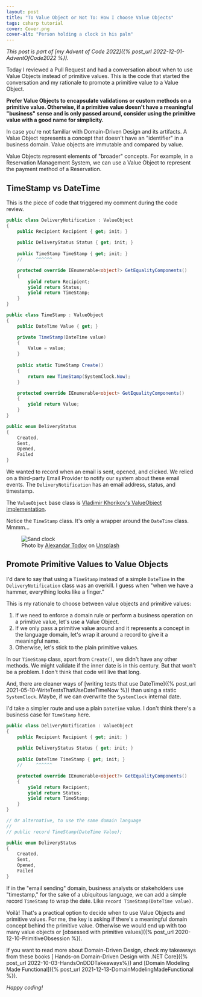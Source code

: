 ```yaml
---
layout: post
title: "To Value Object or Not To: How I choose Value Objects"
tags: csharp tutorial
cover: Cover.png
cover-alt: "Person holding a clock in his palm" 
---
```


_This post is part of [my Advent of Code 2022]({% post_url 2022-12-01-AdventOfCode2022 %})._

Today I reviewed a Pull Request and had a conversation about when to use Value Objects instead of primitive values. This is the code that started the conversation and my rationale to promote a primitive value to a Value Object.

**Prefer Value Objects to encapsulate validations or custom methods on a primitive value. Otherwise, if a primitive value doesn't have a meaningful "business" sense and is only passed around, consider using the primitive value with a good name for simplicity.**

In case you're not familiar with Domain-Driven Design and its artifacts. A Value Object represents a concept that doesn't have an "identifier" in a business domain. Value objects are immutable and compared by value.

Value Objects represent elements of "broader" concepts. For example, in a Reservation Management System, we can use a Value Object to represent the payment method of a Reservation.

## TimeStamp vs DateTime

This is the piece of code that triggered my comment during the code review.

```csharp
public class DeliveryNotification : ValueObject
{
    public Recipient Recipient { get; init; }
    
    public DeliveryStatus Status { get; init; }
    
    public TimeStamp TimeStamp { get; init; }
    //     ^^^^^^

    protected override IEnumerable<object?> GetEqualityComponents()
    {
        yield return Recipient;
        yield return Status;
        yield return TimeStamp;
    }
}

public class TimeStamp : ValueObject
{
    public DateTime Value { get; }

    private TimeStamp(DateTime value)
    {
        Value = value;
    }
    
    public static TimeStamp Create()
    {
        return new TimeStamp(SystemClock.Now);
    }

    protected override IEnumerable<object> GetEqualityComponents()
    {
        yield return Value;
    }
}

public enum DeliveryStatus
{
    Created,
    Sent,
    Opened,
    Failed
}
```

We wanted to record when an email is sent, opened, and clicked. We relied on a third-party Email Provider to notify our system about these email events. The `DeliveryNotification` has an email address, status, and timestamp.

The `ValueObject` base class is [Vladimir Khorikov's ValueObject implementation](https://enterprisecraftsmanship.com/posts/value-object-better-implementation/).

Notice the `TimeStamp` class. It's only a wrapper around the `DateTime` class. Mmmm... 

<figure>
<img src="https://images.unsplash.com/photo-1578923931302-7fd9b3495be7?crop=entropy&cs=tinysrgb&fit=crop&fm=jpg&h=400&ixid=MnwxfDB8MXxyYW5kb218MHx8fHx8fHx8MTY3MTQ5OTI3Mw&ixlib=rb-4.0.3&q=80&utm_campaign=api-credit&utm_medium=referral&utm_source=unsplash_source&w=600" alt="Sand clock" />

<figcaption>Photo by <a href="https://unsplash.com/@alexandar_todov?utm_source=unsplash&utm_medium=referral&utm_content=creditCopyText">Alexandar Todov</a> on <a href="https://unsplash.com/s/photos/timer?utm_source=unsplash&utm_medium=referral&utm_content=creditCopyText">Unsplash</a></figcaption>
</figure>

## Promote Primitive Values to Value Objects

I'd dare to say that using a `TimeStamp` instead of a simple `DateTime` in the `DeliveryNotification` class was an overkill. I guess when "when we have a hammer, everything looks like a finger."

This is my rationale to choose between value objects and primitive values:

1. If we need to enforce a domain rule or perform a business operation on a primitive value, let's use a Value Object.
2. If we only pass a primitive value around and it represents a concept in the language domain, let's wrap it around a record to give it a meaningful name.
3. Otherwise, let's stick to the plain primitive values.

In our `TimeStamp` class, apart from `Create()`, we didn't have any other methods. We might validate if the inner date is in this century. But that won't be a problem. I don't think that code will live that long.

And, there are cleaner ways of [writing tests that use DateTime]({% post_url 2021-05-10-WriteTestsThatUseDateTimeNow %}) than using a static `SystemClock`. Maybe, if we can overwrite the `SystemClock` internal date.

I'd take a simpler route and use a plain `DateTime` value. I don't think there's a business case for `TimeStamp` here.

```csharp
public class DeliveryNotification : ValueObject
{
    public Recipient Recipient { get; init; }
    
    public DeliveryStatus Status { get; init; }
    
    public DateTime TimeStamp { get; init; }
    //     ^^^^^^

    protected override IEnumerable<object?> GetEqualityComponents()
    {
        yield return Recipient;
        yield return Status;
        yield return TimeStamp;
    }
}

// Or alternative, to use the same domain language
//
// public record TimeStamp(DateTime Value);

public enum DeliveryStatus
{
    Created,
    Sent,
    Opened,
    Failed
}
```

If in the "email sending" domain, business analysts or stakeholders use "timestamp," for the sake of a ubiquitous language, we can add a simple record `TimeStamp` to wrap the date. Like `record TimeStamp(DateTime value)`.

Voilà! That's a practical option to decide when to use Value Objects and primitive values. For me, the key is asking if there's a meaningful domain concept behind the primitive value. Otherwise we would end up with too many value objects or [obsessed with primitive values]({% post_url 2020-12-10-PrimitiveObsession %}).

If you want to read more about Domain-Driven Design, check my takeaways from these books [ Hands-on Domain-Driven Design with .NET Core]({% post_url 	2022-10-03-HandsOnDDDTakeaways%}) and [Domain Modeling Made Functional]({% post_url 2021-12-13-DomainModelingMadeFunctional %}).

_Happy coding!_